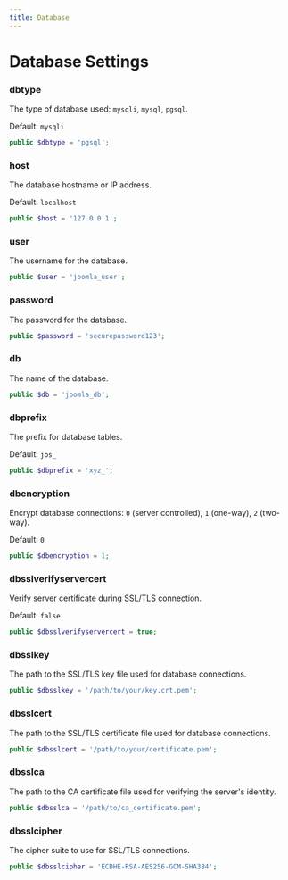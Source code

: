 ```yaml
---
title: Database
---
```


Database Settings
=================

### dbtype

The type of database used: `mysqli`, `mysql`, `pgsql`.

Default: `mysqli`

```php
public $dbtype = 'pgsql';
```

### host

The database hostname or IP address.

Default: `localhost`

```php
public $host = '127.0.0.1';
```

### user

The username for the database.

```php
public $user = 'joomla_user';
```

### password

The password for the database.

```php
public $password = 'securepassword123';
```

### db

The name of the database.

```php
public $db = 'joomla_db';
```

### dbprefix

The prefix for database tables.

Default: `jos_`

```php
public $dbprefix = 'xyz_';
```

### dbencryption

Encrypt database connections: `0` (server controlled), `1` (one-way), `2` (two-way).

Default: `0`

```php
public $dbencryption = 1;
```

### dbsslverifyservercert

Verify server certificate during SSL/TLS connection.

Default: `false`

```php
public $dbsslverifyservercert = true;
```

### dbsslkey

The path to the SSL/TLS key file used for database connections.

```php
public $dbsslkey = '/path/to/your/key.crt.pem';
```

### dbsslcert

The path to the SSL/TLS certificate file used for database connections.

```php
public $dbsslcert = '/path/to/your/certificate.pem';
```

### dbsslca

The path to the CA certificate file used for verifying the server's identity.

```php
public $dbsslca = '/path/to/ca_certificate.pem';
```

### dbsslcipher

The cipher suite to use for SSL/TLS connections.

```php
public $dbsslcipher = 'ECDHE-RSA-AES256-GCM-SHA384';
```
